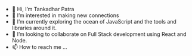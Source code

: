 - 👋 Hi, I’m Tankadhar Patra
- 👀 I’m interested in making new connections
- 🌱 I’m currently exploring the ocean of JavaScript and the tools and libraries around it.
- 💞️ I’m looking to collaborate on Full Stack development using React and Node.
- 📫 How to reach me ...

<!---
tanpatra/tanpatra is a ✨ special ✨ repository because its `README.md` (this file) appears on your GitHub profile.
You can click the Preview link to take a look at your changes.
--->
